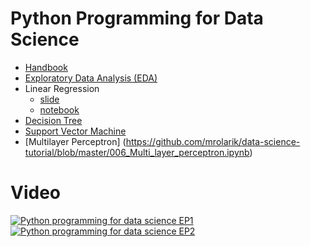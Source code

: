 # Python Programming for Data Science

* [Handbook](https://github.com/mrolarik/data-science-tutorial/blob/master/data-science-tutorial.pdf)
* [Exploratory Data Analysis (EDA)](https://github.com/mrolarik/data-science-tutorial/blob/master/001_Exploratory_data_analysis.ipynb)
* Linear Regression
  * [slide](https://github.com/mrolarik/data-science-tutorial/blob/master/002-Linear-regression-Slide.pdf)
  * [notebook](https://github.com/mrolarik/data-science-tutorial/blob/master/003_Linear_regression.ipynb)
 * [Decision Tree](https://github.com/mrolarik/data-science-tutorial/blob/master/004_Decision_Tree.ipynb)
 * [Support Vector Machine](https://github.com/mrolarik/data-science-tutorial/blob/master/005_Support_vector_machine.ipynb)
 * [Multilayer Perceptron] (https://github.com/mrolarik/data-science-tutorial/blob/master/006_Multi_layer_perceptron.ipynb)

# Video
[![Python programming for data science EP1](https://i9.ytimg.com/vi/-68d92EiTOg/mqdefault.jpg?time=1593342361264&sqp=CNzy4fcF&rs=AOn4CLDN5EHrOjzCbBAbsqWAR0GFG4zPSA)](https://www.youtube.com/watch?v=-68d92EiTOg&t=89s)
[![Python programming for data science EP2](https://i9.ytimg.com/vi/GuOoP5lKiEM/mqdefault.jpg?time=1593342479762&sqp=CNzy4fcF&rs=AOn4CLCxs_mG5kF0EM1BgrCAwZORQWqSdg)](https://www.youtube.com/watch?v=GuOoP5lKiEM)

